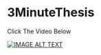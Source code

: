 # 3MinuteThesis
Click The Video Below

 
 
 

[![IMAGE ALT TEXT](http://img.youtube.com/vi/6IHjovtcu3Y/0.jpg)](http://www.youtube.com/watch?v=6IHjovtcu3Y "Andre's Presentation")
